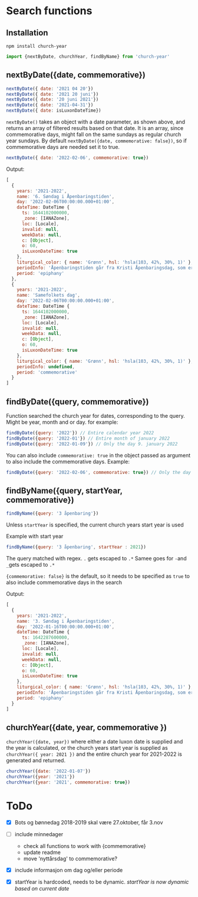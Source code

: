 # Search functions

## Installation
```
npm install church-year
```
```js
import {nextByDate, churchYear, findByName} from 'church-year'
```

## nextByDate({date, commemorative})

```js
nextByDate({ date: '2021 04 20'})
nextByDate({ date: '2021 20 juni'})
nextByDate({ date: '20 juni 2021'})
nextByDate({ date: '2021-04-31'})
nextByDate({ date: isLuxonDateTime})
```
`nextByDate()` takes an object with a date parameter, as shown above, and returns an array of filtered results based on that date. It is an array, since commemorative days, might fall on the same sundays as regular church year sundays.
By default `nextByDate({date, commemorative: false})`, so if commemorative days are needed set it to true.
```js
nextByDate({ date: '2022-02-06', commemorative: true})
```
Output:
```js
[
  {
    years: '2021-2022',
    name: '6. Søndag i Åpenbaringstiden',
    day: '2022-02-06T00:00:00.000+01:00',
    dateTime: DateTime {
      ts: 1644102000000,
      _zone: [IANAZone],
      loc: [Locale],
      invalid: null,
      weekData: null,
      c: [Object],
      o: 60,
      isLuxonDateTime: true
    },
    liturgical_color: { name: 'Grønn', hsl: 'hsla(103, 42%, 30%, 1)' },
    periodInfo: 'Åpenbaringstiden går fra Kristi Åpenbaringsdag, som er første søndag etter nyttår, og helt frem til fastetiden før påsken',
    period: 'epiphany'
  },
  {
    years: '2021-2022',
    name: 'Samefolkets dag',
    day: '2022-02-06T00:00:00.000+01:00',
    dateTime: DateTime {
      ts: 1644102000000,
      _zone: [IANAZone],
      loc: [Locale],
      invalid: null,
      weekData: null,
      c: [Object],
      o: 60,
      isLuxonDateTime: true
    },
    liturgical_color: { name: 'Grønn', hsl: 'hsla(103, 42%, 30%, 1)' },
    periodInfo: undefined,
    period: 'commemorative'
  }
]
```

## findByDate({query, commemorative})
Function searched the church year for dates, corresponding to the 
query. Might be year, month and or day. for example:
```js
findByDate({query: '2022'}) // Entire calendar year 2022
findByDate({query: '2022-01'}) // Entire month of january 2022
findByDate({query: '2022-01-09'}) // Only the day 9. january 2022
```

You can also include `commemorative: true` in the object passed as argument to also include the commemorative days. Example:
```js
findByDate({query: '2022-02-06', commemorative: true}) // Only the day 9. january 2022
```

## findByName({query, startYear, commemorative})
```js
findByName({query: '3 åpenbaring'})
```
Unless `startYear` is specified, the current church years start year is used 

Example with start year
```js
findByName({query: '3 åpenbaring', startYear : 2021})
```
The query matched with regex.
`.` gets escaped to `.*`
Samee goes for `-`and `_`gets escaped to `.*`

`{commemorative: false}` is the default, so it needs to be specified as `true` to also include commemorative days in the search

Output:
```js
[
  {
    years: '2021-2022',
    name: '3. Søndag i Åpenbaringstiden',
    day: '2022-01-16T00:00:00.000+01:00',
    dateTime: DateTime {
      ts: 1642287600000,
      _zone: [IANAZone],
      loc: [Locale],
      invalid: null,
      weekData: null,
      c: [Object],
      o: 60,
      isLuxonDateTime: true
    },
    liturgical_color: { name: 'Grønn', hsl: 'hsla(103, 42%, 30%, 1)' },
    periodInfo: 'Åpenbaringstiden går fra Kristi Åpenbaringsdag, som er første søndag etter nyttår, og helt frem til fastetiden før påsken',
    period: 'epiphany'
  }
]
```

## churchYear({date, year, commemorative })
`churchYear({date, year})` where either a date luxon date is supplied and the year is calculated, or the church years start year is supplied as `churchYear({ year: 2021 })` and the entire church year for 2021-2022 is generated and returned.

```js
churchYear({date: '2022-01-07'})
churchYear({year: '2021'})
churchYear({year: '2021', commemorative: true})
```

# ToDo
- [x] Bots og bønnedag 2018-2019 skal være 27.oktober, får 3.nov

- [ ] include minnedager
  - check all functions to work with {commemorative}
  - update readme
  - move 'nyttårsdag' to commemorative?
- [x] include informasjon om dag og/eller periode
- [x] startYear is hardcoded, needs to be dynamic. *startYear is now dynamic based on current date*
